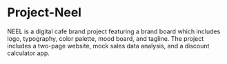 # Project-Neel
NEEL is a digital cafe brand project featuring a brand board which includes logo, typography, color palette, mood board, and tagline. The project includes a two-page website, mock sales data analysis, and a discount calculator app.
